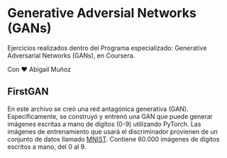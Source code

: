 # Generative Adversial Networks (GANs)
Ejercicios realizados dentro del Programa especializado: Generative Adversarial Networks (GANs), en Coursera.

Con ❤ Abigail Muñoz 

## FirstGAN
En este archivo se creó una red antagónica generativa (GAN).
Específicamente, se construyó y entrenó una GAN que puede generar imágenes escritas a mano de dígitos (0-9) utilizando PyTorch.
Las imágenes de entrenamiento que usará el discriminador provienen de un conjunto de datos llamado [MNIST](http://yann.lecun.com/exdb/mnist/). Contiene 60.000 imágenes de dígitos escritos a mano, del 0 al 9.
